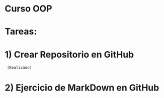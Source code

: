 # Curso OOP

# Tareas:

# 1) Crear Repositorio en GitHub 
     (Realizado)
     
 # 2) Ejercicio de MarkDown en GitHub
